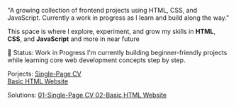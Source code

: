 "A growing collection of frontend projects using HTML, CSS, and JavaScript. Currently a work in progress as I learn and build along the way."

This space is where I explore, experiment, and grow my skills in **HTML**, **CSS**, and **JavaScript** and more in near future

🚧 Status: Work in Progress
I'm currently building beginner-friendly projects while learning core web development concepts step by step.

Porjects:
<a href="https://roadmap.sh/projects/single-page-cv">Single-Page CV </a><br>
<a href="https://roadmap.sh/projects/basic-html-website">Basic HTML Website</a><br>

Solutions:
<a href="https://github.com/19dishy/FRONTEND/tree/main/01-Single-Page%20CV">01-Single-Page CV </a>
<a href="https://github.com/19dishy/FRONTEND/tree/main/01-Single-Page%20CV">02-Basic HTML Website</a>
